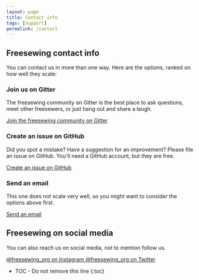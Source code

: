```yaml
---
layout: page
title: Contact info
tags: [support]
permalink: /contact
---
```

## Freesewing contact info

You can contact us in more than one way. Here are the options, 
ranked on how well they scale:

### Join us on Gitter
The freesewing community on Gitter is the best place to ask questions, 
meet other freesewers, or just hang out and share a laugh.

<a href='https://gitter.im/freesewing/freesewing' class='btn btn-outline-primary'>
    <i class="fa fa-comments" aria-hidden="true"></i> 
    Join the freesewing community on Gitter
</a>

### Create an issue on GitHub

Did you spot a mistake? Have a suggestion for an improvement?
Please file an issue on GitHub. You'll need a GitHub account, but they are free.

<a href='https://github.com/freesewing/freesewing.github.io/issues/new' class='btn btn-outline-primary'>
    <i class="fa fa-github" aria-hidden="true"></i>
    Create an issue on GitHub
</a>

### Send an email

This one does not scale very well, so you might want to consider the options above first.

<a href='mailto:joost@decock.org?subject=Freesewing' class='btn btn-outline-primary'>
    <i class="fa fa-envelope-o" aria-hidden="true"></i>
    Send an email
</a>

## Freesewing on social media

You can also reach us on social media, not to mention follow us.

<a href='https://www.instagram.com/freesewing_org/' class='btn btn-outline-primary mb-2'>
    @freesewing_org on Instagram
</a>
<a href='https://twitter.com/intent/follow?screen_name=freesewing_org' class='btn btn-outline-primary mb-2'>
    @freesewing_org on Twitter
</a>



* TOC - Do not remove this line
{:toc}

